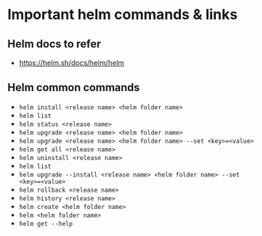 # Important helm commands & links

## Helm docs to refer
- https://helm.sh/docs/helm/helm

## Helm common commands
- `helm install <release name> <helm folder name>`
- `helm list`
- `helm status <release name>`
- `helm upgrade <release name> <helm folder name>`
- `helm upgrade <release name> <helm folder name> --set <key>=<value>`
- `helm get all <release name>`
- `helm uninstall <release name>`
- `helm list`
- `helm upgrade --install <release name> <helm folder name> --set <key>=<value>`
- `helm rollback <release name>`
- `helm history <release name>`
- `helm create <helm folder name>`
- `helm <helm folder name>`
- `helm get --help`